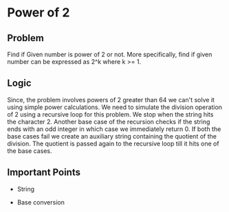# Power of 2

## Problem

Find if Given number is power of 2 or not.
More specifically, find if given number can be expressed as 2^k where k >= 1.

## Logic

Since, the problem involves powers of 2 greater than 64 we can't solve it using simple power calculations. We need to simulate the division operation of 2 using a recursive loop for this problem. We stop when the string hits the character 2. Another base case of the recursion checks if the string ends with an odd integer in which case we immediately return 0. If both the base cases fail we create an auxiliary string containing the quotient of the division. The quotient is passed again to the recursive loop till it hits one of the base cases.

## Important Points

- String

- Base conversion
